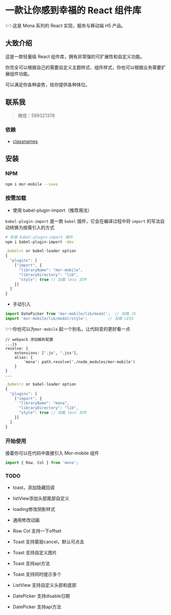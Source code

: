 # 一款让你感到幸福的 React 组件库

✨✨这是 Mona 系列的 React 实现，服务与移动端 H5 产品。

## 大致介绍

这是一款轻量级 React 组件库，拥有非常强的可扩展性和自定义功能。

你完全可以根据自己的需要自定义主题样式、组件样式，你也可以根据业务需要扩展组件功能。

可以满足你各种姿势，给你提供各种体位。

## 联系我
> 微信：599321378


### 依赖

- [classnames](https://www.npmjs.com/package/classnames)

## 安装

### NPM

```bash
npm i mor-mobile --save
```

### 按需加载

- 使用 babel-plugin-import（推荐用法）

`babel-plugin-import` 是一款 `babel` 插件，它会在编译过程中将 `import` 的写法自动转换为按需引入的方式

```bash
# 安装 babel-plugin-import 插件
npm i babel-plugin-import -dev
```

```js
.babelrc or babel-loader option
{
  "plugins": [
    ["import", {
      "libraryName": "mor-mobile",
      "libraryDirectory": "lib",
      "style": true // 加载 less 文件
    }]
  ]
}
```

- 手动引入

```js
import DatePicker from 'mor-mobile/lib/modal';  // 加载 JS
import 'mor-mobile/lib/modal/style';         // 加载 LESS
```

✨✨你也可以为`mor-mobile` 起一个别名，让代码变的更好看一点

```
// webpack 添加解析配置
...js
resolve: {
	extensions: ['.js', '.jsx'],
	alias: {
		'mona': path.resolve('./node_modules/mor-mobile')
	}
}
...
```

```js
.babelrc or babel-loader option
{
  "plugins": [
    ["import", {
      "libraryName": "mona",
      "libraryDirectory": "lib",
      "style": true // 加载 less 文件
    }]
  ]
}
```



### 开始使用
接着你可以在代码中直接引入 Mor-mobile 组件

```js
import { Row, Col } from 'mona';
```


### TODO

* toast，添加隐藏回调
* listView添加头部尾部自定义
* loading修改阴影样式
* 通用修改动画

* Row Col 支持一下offset

* Toast 支持蒙层cancel，默认可点击
* Toast 支持自定义图片
* Toast 支持api方法
* Toast 支持同时提示多个

* ListView 支持自定义头部和底部

* DatePicker 支持disable日期
* DatePicker 支持api方法

